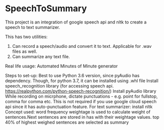 # SpeechToSummary

This project is an integration of google speech api and nltk to create a speech to text summarizer.

This has two utilities:
1. Can record a speech/audio and convert it to text. Applicable for .wav files as well.
2. Can summarize any text file.

Real life usage:
Automated Minutes of Minute generator

Steps to set-up:
Best to use Python 3.6 version, since pyAudio has dependency. Though, for python 3.7, it can be installed using .whl file
Install speech_recognition library (for accessing speech api. https://realpython.com/python-speech-recognition/)
Install pyAudio library
While recording on micrphone, dictate punctuations - e.g. point for fullstop, comma for comma etc. This is not required if you use google cloud speech api since it has auto-punctuation feature.
For text summarizer: install nltk
Concept used: word frequency weightage is used to calculate weight of sentences.Next sentences are stored in has with their weightage values. top 40% of highest weighed sentences are selected as summary 
